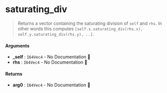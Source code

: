 # saturating\_div

>  Returns a vector containing the saturating division of `self` and `rhs`.
>  In other words this computes `[self.x.saturating_div(rhs.x), self.y.saturating_div(rhs.y), ..]`.

#### Arguments

- **\_self** : `I64Vec4` \- No Documentation 🚧
- **rhs** : `I64Vec4` \- No Documentation 🚧

#### Returns

- **arg0** : `I64Vec4` \- No Documentation 🚧